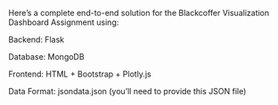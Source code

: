 Here’s a complete end-to-end solution for the Blackcoffer Visualization Dashboard Assignment using:

Backend: Flask

Database: MongoDB

Frontend: HTML + Bootstrap + Plotly.js

Data Format: jsondata.json (you’ll need to provide this JSON file)
